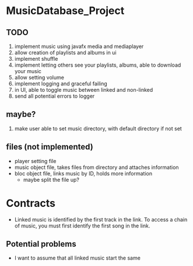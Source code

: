 # MusicDatabase_Project

## TODO
1. implement music using javafx media and mediaplayer
2. allow creation of playlists and albums in ui
3. implement shuffle
4. implement letting others see your playlists, albums, able to download your music
5. allow setting volume
6. implement logging and graceful failing
7. in UI, able to toggle music between linked and non-linked
8. send all potential errors to logger

## maybe?
1. make user able to set music directory, with default directory if not set

## files (not implemented)
* player setting file
* music object file, takes files from directory and attaches information
* bloc object file, links music by ID, holds more information
  * maybe split the file up?

# Contracts
* Linked music is identified by the first track in the link. 
To access a chain of music, you must first identify the first song in the link.

## Potential problems
* I want to assume that all linked music start the same